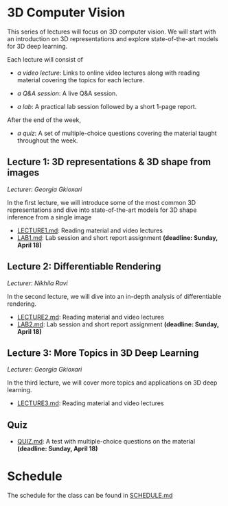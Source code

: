 # 3D Computer Vision

This series of lectures will focus on 3D computer vision. We will start with an introduction on 3D representations and explore state-of-the-art models for 3D deep learning.

Each lecture will consist of 

* _a video lecture_: Links to online video lectures along with reading material covering the topics for each lecture. 

* _a Q&A session_: A live Q&A session. 

* _a lab_: A practical lab session followed by a short 1-page report.

After the end of the week,

* _a quiz_: A set of multiple-choice questions covering the material taught throughout the week.

## Lecture 1: 3D representations & 3D shape from images
_Lecturer: Georgia Gkioxari_

In the first lecture, we will introduce some of the most common 3D representations and dive into state-of-the-art models for 3D shape inference from a single image

* [LECTURE1.md](LECTURE1.md): Reading material and video lectures
* [LAB1.md](LAB1.md): Lab session and short report assignment __(deadline: Sunday, April 18)__


## Lecture 2: Differentiable Rendering
_Lecturer: Nikhila Ravi_

In the second lecture, we will dive into an in-depth analysis of differentiable rendering.

* [LECTURE2.md](LECTURE2.md): Reading material and video lectures
* [LAB2.md](LAB2.md): Lab session and short report assignment __(deadline: Sunday, April 18)__

## Lecture 3: More Topics in 3D Deep Learning
_Lecturer: Georgia Gkioxari_

In the third lecture, we will cover more topics and applications on 3D deep learning.

* [LECTURE3.md](LECTURE3.md): Reading material and video lectures

## Quiz

* [QUIZ.md](QUIZ.md): A test with multiple-choice questions on the material __(deadline: Sunday, April 18)__

# Schedule

The schedule for the class can be found in [SCHEDULE.md](SCHEDULE.md)


